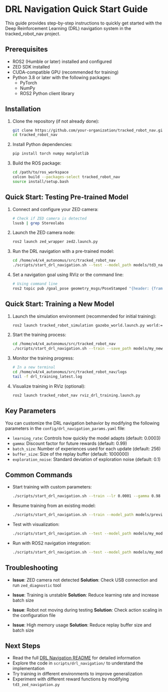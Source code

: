 # DRL Navigation Quick Start Guide

This guide provides step-by-step instructions to quickly get started with the Deep Reinforcement Learning (DRL) navigation system in the tracked_robot_nav project.

## Prerequisites

- ROS2 (Humble or later) installed and configured
- ZED SDK installed
- CUDA-compatible GPU (recommended for training)
- Python 3.8 or later with the following packages:
  - PyTorch
  - NumPy
  - ROS2 Python client library

## Installation

1. Clone the repository (if not already done):
   ```bash
   git clone https://github.com/your-organization/tracked_robot_nav.git
   cd tracked_robot_nav
   ```

2. Install Python dependencies:
   ```bash
   pip install torch numpy matplotlib
   ```

3. Build the ROS package:
   ```bash
   cd /path/to/ros_workspace
   colcon build --packages-select tracked_robot_nav
   source install/setup.bash
   ```

## Quick Start: Testing Pre-trained Model

1. Connect and configure your ZED camera:
   ```bash
   # Check if ZED camera is detected
   lsusb | grep Stereolabs
   ```

2. Launch the ZED camera node:
   ```bash
   ros2 launch zed_wrapper zed2.launch.py
   ```

3. Run the DRL navigation with a pre-trained model:
   ```bash
   cd /home/x4/x4_autonomus/src/tracked_robot_nav
   ./scripts/start_drl_navigation.sh --test --model_path models/td3_navigation_model.pt
   ```

4. Set a navigation goal using RViz or the command line:
   ```bash
   # Using command line
   ros2 topic pub /goal_pose geometry_msgs/PoseStamped "{header: {frame_id: 'map'}, pose: {position: {x: 2.0, y: 1.5, z: 0.0}, orientation: {w: 1.0}}}" --once
   ```

## Quick Start: Training a New Model

1. Launch the simulation environment (recommended for initial training):
   ```bash
   ros2 launch tracked_robot_simulation gazebo_world.launch.py world:=empty.world
   ```

2. Start the training process:
   ```bash
   cd /home/x4/x4_autonomus/src/tracked_robot_nav
   ./scripts/start_drl_navigation.sh --train --save_path models/my_new_model.pt
   ```

3. Monitor the training progress:
   ```bash
   # In a new terminal
   cd /home/x4/x4_autonomus/src/tracked_robot_nav/logs
   tail -f drl_training_latest.log
   ```

4. Visualize training in RViz (optional):
   ```bash
   ros2 launch tracked_robot_nav rviz_drl_training.launch.py
   ```

## Key Parameters

You can customize the DRL navigation behavior by modifying the following parameters in the `config/drl_navigation_params.yaml` file:

- `learning_rate`: Controls how quickly the model adapts (default: 0.0003)
- `gamma`: Discount factor for future rewards (default: 0.99)
- `batch_size`: Number of experiences used for each update (default: 256)
- `buffer_size`: Size of the replay buffer (default: 1000000)
- `exploration_noise`: Standard deviation of exploration noise (default: 0.1)

## Common Commands

- Start training with custom parameters:
  ```bash
  ./scripts/start_drl_navigation.sh --train --lr 0.0001 --gamma 0.98 --noise 0.2
  ```

- Resume training from an existing model:
  ```bash
  ./scripts/start_drl_navigation.sh --train --model_path models/previous_model.pt --save_path models/improved_model.pt
  ```

- Test with visualization:
  ```bash
  ./scripts/start_drl_navigation.sh --test --model_path models/my_model.pt --visualize
  ```

- Run with ROS2 navigation integration:
  ```bash
  ./scripts/start_drl_navigation.sh --test --model_path models/my_model.pt --ros_nav_integration
  ```

## Troubleshooting

- **Issue**: ZED camera not detected
  **Solution**: Check USB connection and run `zed_diagnostic` tool

- **Issue**: Training is unstable
  **Solution**: Reduce learning rate and increase batch size

- **Issue**: Robot not moving during testing
  **Solution**: Check action scaling in the configuration file

- **Issue**: High memory usage
  **Solution**: Reduce replay buffer size and batch size

## Next Steps

- Read the full [DRL Navigation README](./DRL_NAVIGATION_README.md) for detailed information
- Explore the code in `scripts/drl_navigation/` to understand the implementation
- Try training in different environments to improve generalization
- Experiment with different reward functions by modifying `td3_zed_navigation.py`
